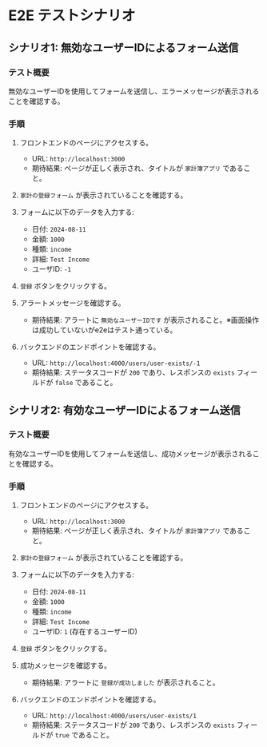 # E2E テストシナリオ

## シナリオ1: 無効なユーザーIDによるフォーム送信

### テスト概要

無効なユーザーIDを使用してフォームを送信し、エラーメッセージが表示されることを確認する。

### 手順

1. フロントエンドのページにアクセスする。

   - URL: `http://localhost:3000`
   - 期待結果: ページが正しく表示され、タイトルが `家計簿アプリ` であること。

2. `家計の登録フォーム` が表示されていることを確認する。

3. フォームに以下のデータを入力する:

   - 日付: `2024-08-11`
   - 金額: `1000`
   - 種類: `income`
   - 詳細: `Test Income`
   - ユーザID: `-1`

4. `登録` ボタンをクリックする。

5. アラートメッセージを確認する。

   - 期待結果: アラートに `無効なユーザーIDです` が表示されること。※画面操作は成功していないがe2eはテスト通っている。

6. バックエンドのエンドポイントを確認する。
   - URL: `http://localhost:4000/users/user-exists/-1`
   - 期待結果: ステータスコードが `200` であり、レスポンスの `exists` フィールドが `false` であること。

## シナリオ2: 有効なユーザーIDによるフォーム送信

### テスト概要

有効なユーザーIDを使用してフォームを送信し、成功メッセージが表示されることを確認する。

### 手順

1. フロントエンドのページにアクセスする。

   - URL: `http://localhost:3000`
   - 期待結果: ページが正しく表示され、タイトルが `家計簿アプリ` であること。

2. `家計の登録フォーム` が表示されていることを確認する。

3. フォームに以下のデータを入力する:

   - 日付: `2024-08-11`
   - 金額: `1000`
   - 種類: `income`
   - 詳細: `Test Income`
   - ユーザID: `1` (存在するユーザーID)

4. `登録` ボタンをクリックする。

5. 成功メッセージを確認する。

   - 期待結果: アラートに `登録が成功しました` が表示されること。

6. バックエンドのエンドポイントを確認する。
   - URL: `http://localhost:4000/users/user-exists/1`
   - 期待結果: ステータスコードが `200` であり、レスポンスの `exists` フィールドが `true` であること。
